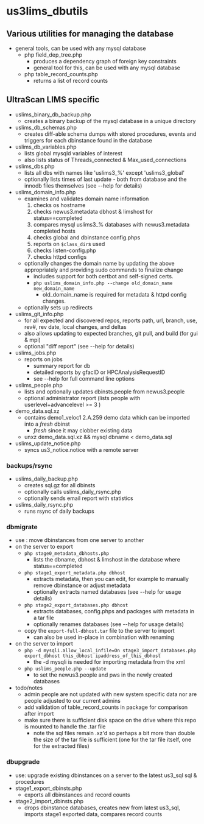 # us3lims_dbutils

## Various utilities for managing the database

 - general tools, can be used with any mysql database
   - php field_dep_tree.php
     - produces a dependency graph of foreign key constraints
     - general tool for this, can be used with any mysql database
   - php table_record_counts.php
     - returns a list of record counts

## UltraScan LIMS specific
 - uslims_binary_db_backup.php
   - creates a binary backup of the mysql database in a unique directory
 - uslims_db_schemas.php
   - creates diff-able schema dumps with stored procedures, events and triggers for each dbinstance found in the database
 - uslims_db_variables.php
   - lists global mysqld variables of interest
   - also lists status of Threads_connected & Max_used_connections
 - uslims_dbs.php
   - lists all dbs with names like 'uslims3_%' except 'uslims3_global'
   - optionally lists times of last update - both from database and the innodb files themselves (see --help for details) 
 - uslims_domain_info.php
   - examines and validates domain name information
     1. checks os hostname
     2. checks newus3.metadata dbhost & limshost for status==completed
     3. compares mysql uslims3_% databases with newus3.metadata completed hosts
     4. checks global and dbinstance config.phps
     5. reports on ```$class_dir```s used
     6. checks listen-config.php
     7. checks httpd configs
   - optionally changes the domain name by updating the above appropriately and providing sudo commands to finalize change
     - includes support for both certbot and self-signed certs.
     - ```php uslims_domain_info.php --change old_domain_name new_domain_name```
       - old_domain_name is required for metadata & httpd config changes.
   - optionally sets up redirects
 - uslims_git_info.php
   - for all expected and discovered repos, reports path, url, branch, use, rev#, rev date, local changes, and deltas
   - also allows updating to expected branches, git pull, and build (for gui & mpi)
   - optional "diff report" (see --help for details)
 - uslims_jobs.php
   - reports on jobs
     - summary report for db
     - detailed reports by gfacID or HPCAnalysisRequestID
     - see --help for full command line options
 - uslims_people.php
   - lists and optionally updates dbinsts.people from newus3.people
   - optional administrator report (lists people with userlevel+advancelevel >= 3 )
 - demo_data.sql.xz
   - contains demo1_veloc1 2.A.259 demo data which can be imported into a *fresh* dbinst
     - *fresh* since it may clobber existing data
   - unxz demo_data.sql.xz && mysql dbname < demo_data.sql
 - uslims_update_notice.php
   - syncs us3_notice.notice with a remote server
### backups/rsync
 - uslims_daily_backup.php
   - creates sql.gz for all dbinsts
   - optionally calls uslims_daily_rsync.php
   - optionally sends email report with statistics
 - uslims_daily_rsync.php
   - runs rsync of daily backups   
### dbmigrate
 - use : move dbinstances from one server to another
 - on the server to export
   - ```php stage0_metadata_dbhosts.php```
     - lists the dbname, dbhost & limshost in the database where status==completed 
   - ```php stage1_export_metadata.php dbhost```
     - extracts metadata, then you can edit, for example to manually remove dbinstance or adjust metadata
     - optionally extracts named databases (see --help for usage details)
   - ```php stage2_export_databases.php dbhost```
     - extracts databases, config.phps and packages with metadata in a tar file
     - optionally renames databases (see --help for usage details)
   - copy the ```export-full-dbhost.tar``` file to the server to import
     - can also be used in-place in combination with renaming
 - on the server to import 
   - ```php -d mysqli.allow_local_infile=On stage3_import_databases.php export_dbhost this_dbhost ipaddress_of_this_dbhost```
     - the -d mysqli is needed for importing metadata from the xml
   - ```php uslims_people.php --update```
     - to set the newus3.people and pws in the newly created databases
 - todo/notes
   - admin people are not updated with new system specific data nor are people adjusted to our current admins
   - add validation of table_record_counts in package for comparison after import
   - make sure there is sufficient disk space on the drive where this repo is mounted to handle the .tar file
     - note the sql files remain .xz'd so perhaps a bit more than double the size of the tar file is sufficient (one for the tar file itself, one for the extracted files) 

### dbupgrade
  - use: upgrade existing dbinstances on a server to the latest us3_sql sql & procedures 
  - stage1_export_dbinsts.php
    - exports all dbinstances and record counts
  - stage2_import_dbinsts.php
    - drops dbinstance databases, creates new from latest us3_sql, imports stage1 exported data, compares record counts
 
